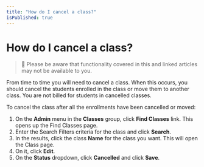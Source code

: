 ```yaml
---
title: "How do I cancel a class?"
isPublished: true
---
```


# How do I cancel a class?

> :small_blue_diamond: Please be aware that functionality covered in this and linked articles may not be available to you.

From time to time you will need to cancel a class. When this occurs, you should cancel the students enrolled in the class or move them to another class. You are not billed for students in cancelled classes.

To cancel the class after all the enrollments have been cancelled or moved:
1. On the **Admin** menu in the **Classes** group, click **Find Classes** link. This opens up the Find Classes page. 
1. Enter the Search Filters criteria for the class and click **Search**.
1. In the results, click the class **Name** for the class you want. This will open the Class page. 
1. On it, click **Edit**.
1. On the **Status** dropdown, click **Cancelled** and click **Save**.
